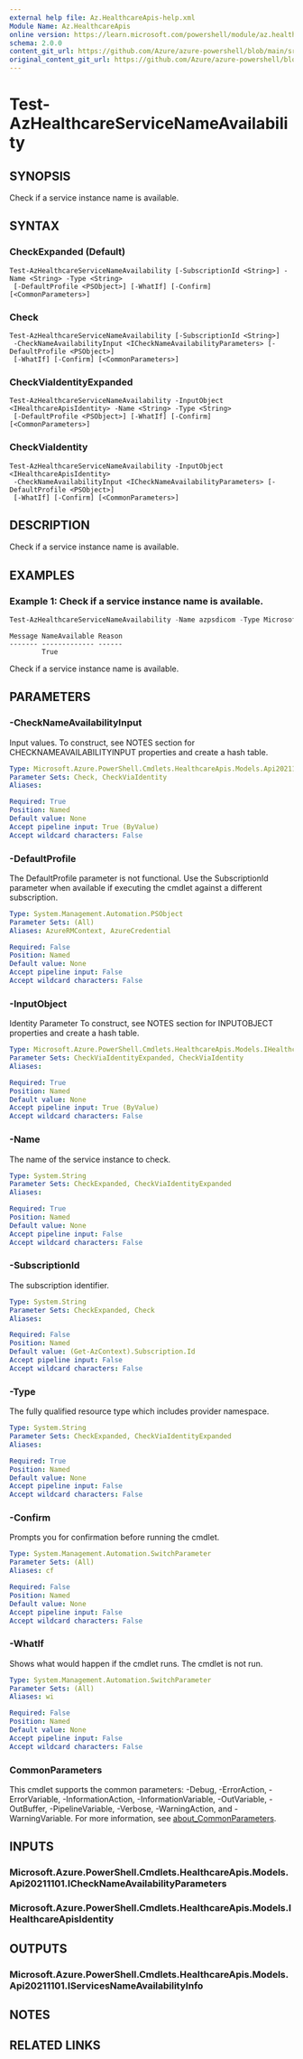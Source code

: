 ```yaml
---
external help file: Az.HealthcareApis-help.xml
Module Name: Az.HealthcareApis
online version: https://learn.microsoft.com/powershell/module/az.healthcareapis/test-azhealthcareservicenameavailability
schema: 2.0.0
content_git_url: https://github.com/Azure/azure-powershell/blob/main/src/HealthcareApis/HealthcareApis/help/Test-AzHealthcareServiceNameAvailability.md
original_content_git_url: https://github.com/Azure/azure-powershell/blob/main/src/HealthcareApis/HealthcareApis/help/Test-AzHealthcareServiceNameAvailability.md
---
```


# Test-AzHealthcareServiceNameAvailability

## SYNOPSIS
Check if a service instance name is available.

## SYNTAX

### CheckExpanded (Default)
```
Test-AzHealthcareServiceNameAvailability [-SubscriptionId <String>] -Name <String> -Type <String>
 [-DefaultProfile <PSObject>] [-WhatIf] [-Confirm] [<CommonParameters>]
```

### Check
```
Test-AzHealthcareServiceNameAvailability [-SubscriptionId <String>]
 -CheckNameAvailabilityInput <ICheckNameAvailabilityParameters> [-DefaultProfile <PSObject>]
 [-WhatIf] [-Confirm] [<CommonParameters>]
```

### CheckViaIdentityExpanded
```
Test-AzHealthcareServiceNameAvailability -InputObject <IHealthcareApisIdentity> -Name <String> -Type <String>
 [-DefaultProfile <PSObject>] [-WhatIf] [-Confirm] [<CommonParameters>]
```

### CheckViaIdentity
```
Test-AzHealthcareServiceNameAvailability -InputObject <IHealthcareApisIdentity>
 -CheckNameAvailabilityInput <ICheckNameAvailabilityParameters> [-DefaultProfile <PSObject>]
 [-WhatIf] [-Confirm] [<CommonParameters>]
```

## DESCRIPTION
Check if a service instance name is available.

## EXAMPLES

### Example 1: Check if a service instance name is available.
```powershell
Test-AzHealthcareServiceNameAvailability -Name azpsdicom -Type Microsoft.HealthcareApis/services
```

```output
Message NameAvailable Reason
------- ------------- ------
        True
```

Check if a service instance name is available.

## PARAMETERS

### -CheckNameAvailabilityInput
Input values.
To construct, see NOTES section for CHECKNAMEAVAILABILITYINPUT properties and create a hash table.

```yaml
Type: Microsoft.Azure.PowerShell.Cmdlets.HealthcareApis.Models.Api20211101.ICheckNameAvailabilityParameters
Parameter Sets: Check, CheckViaIdentity
Aliases:

Required: True
Position: Named
Default value: None
Accept pipeline input: True (ByValue)
Accept wildcard characters: False
```

### -DefaultProfile
The DefaultProfile parameter is not functional.
Use the SubscriptionId parameter when available if executing the cmdlet against a different subscription.

```yaml
Type: System.Management.Automation.PSObject
Parameter Sets: (All)
Aliases: AzureRMContext, AzureCredential

Required: False
Position: Named
Default value: None
Accept pipeline input: False
Accept wildcard characters: False
```

### -InputObject
Identity Parameter
To construct, see NOTES section for INPUTOBJECT properties and create a hash table.

```yaml
Type: Microsoft.Azure.PowerShell.Cmdlets.HealthcareApis.Models.IHealthcareApisIdentity
Parameter Sets: CheckViaIdentityExpanded, CheckViaIdentity
Aliases:

Required: True
Position: Named
Default value: None
Accept pipeline input: True (ByValue)
Accept wildcard characters: False
```

### -Name
The name of the service instance to check.

```yaml
Type: System.String
Parameter Sets: CheckExpanded, CheckViaIdentityExpanded
Aliases:

Required: True
Position: Named
Default value: None
Accept pipeline input: False
Accept wildcard characters: False
```

### -SubscriptionId
The subscription identifier.

```yaml
Type: System.String
Parameter Sets: CheckExpanded, Check
Aliases:

Required: False
Position: Named
Default value: (Get-AzContext).Subscription.Id
Accept pipeline input: False
Accept wildcard characters: False
```

### -Type
The fully qualified resource type which includes provider namespace.

```yaml
Type: System.String
Parameter Sets: CheckExpanded, CheckViaIdentityExpanded
Aliases:

Required: True
Position: Named
Default value: None
Accept pipeline input: False
Accept wildcard characters: False
```

### -Confirm
Prompts you for confirmation before running the cmdlet.

```yaml
Type: System.Management.Automation.SwitchParameter
Parameter Sets: (All)
Aliases: cf

Required: False
Position: Named
Default value: None
Accept pipeline input: False
Accept wildcard characters: False
```

### -WhatIf
Shows what would happen if the cmdlet runs.
The cmdlet is not run.

```yaml
Type: System.Management.Automation.SwitchParameter
Parameter Sets: (All)
Aliases: wi

Required: False
Position: Named
Default value: None
Accept pipeline input: False
Accept wildcard characters: False
```

### CommonParameters
This cmdlet supports the common parameters: -Debug, -ErrorAction, -ErrorVariable, -InformationAction, -InformationVariable, -OutVariable, -OutBuffer, -PipelineVariable, -Verbose, -WarningAction, and -WarningVariable. For more information, see [about_CommonParameters](http://go.microsoft.com/fwlink/?LinkID=113216).

## INPUTS

### Microsoft.Azure.PowerShell.Cmdlets.HealthcareApis.Models.Api20211101.ICheckNameAvailabilityParameters

### Microsoft.Azure.PowerShell.Cmdlets.HealthcareApis.Models.IHealthcareApisIdentity

## OUTPUTS

### Microsoft.Azure.PowerShell.Cmdlets.HealthcareApis.Models.Api20211101.IServicesNameAvailabilityInfo

## NOTES

## RELATED LINKS
